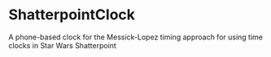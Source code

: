 # ShatterpointClock
A phone-based clock for the Messick-Lopez timing approach for using time clocks in Star Wars Shatterpoint
